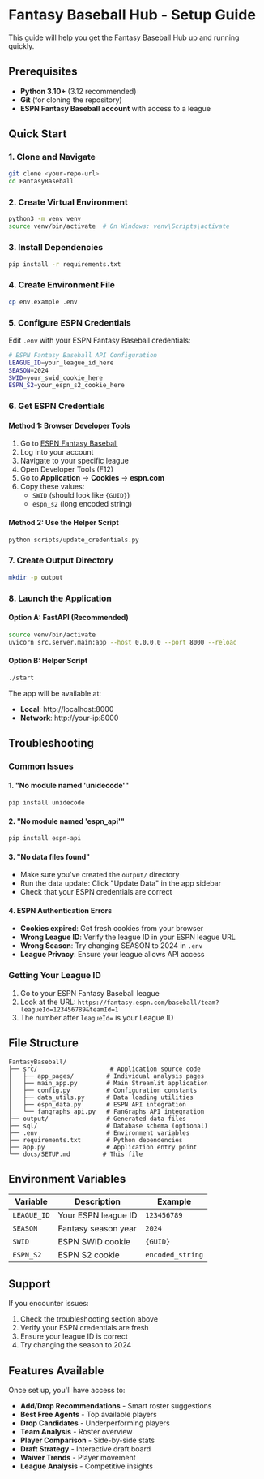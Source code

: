 # Fantasy Baseball Hub - Setup Guide

This guide will help you get the Fantasy Baseball Hub up and running quickly.

## Prerequisites

- **Python 3.10+** (3.12 recommended)
- **Git** (for cloning the repository)
- **ESPN Fantasy Baseball account** with access to a league

## Quick Start

### 1. Clone and Navigate
```bash
git clone <your-repo-url>
cd FantasyBaseball
```

### 2. Create Virtual Environment
```bash
python3 -m venv venv
source venv/bin/activate  # On Windows: venv\Scripts\activate
```

### 3. Install Dependencies
```bash
pip install -r requirements.txt
```

### 4. Create Environment File
```bash
cp env.example .env
```

### 5. Configure ESPN Credentials
Edit `.env` with your ESPN Fantasy Baseball credentials:

```bash
# ESPN Fantasy Baseball API Configuration
LEAGUE_ID=your_league_id_here
SEASON=2024
SWID=your_swid_cookie_here
ESPN_S2=your_espn_s2_cookie_here
```

### 6. Get ESPN Credentials

#### Method 1: Browser Developer Tools
1. Go to [ESPN Fantasy Baseball](https://www.espn.com/fantasy/baseball/)
2. Log into your account
3. Navigate to your specific league
4. Open Developer Tools (F12)
5. Go to **Application** → **Cookies** → **espn.com**
6. Copy these values:
   - `SWID` (should look like `{GUID}`)
   - `espn_s2` (long encoded string)

#### Method 2: Use the Helper Script
```bash
python scripts/update_credentials.py
```

### 7. Create Output Directory
```bash
mkdir -p output
```

### 8. Launch the Application

#### Option A: FastAPI (Recommended)
```bash
source venv/bin/activate
uvicorn src.server.main:app --host 0.0.0.0 --port 8000 --reload
```

#### Option B: Helper Script
```bash
./start
```

The app will be available at:
- **Local**: http://localhost:8000
- **Network**: http://your-ip:8000

## Troubleshooting

### Common Issues

#### 1. "No module named 'unidecode'"
```bash
pip install unidecode
```

#### 2. "No module named 'espn_api'"
```bash
pip install espn-api
```

#### 3. "No data files found"
- Make sure you've created the `output/` directory
- Run the data update: Click "Update Data" in the app sidebar
- Check that your ESPN credentials are correct

#### 4. ESPN Authentication Errors
- **Cookies expired**: Get fresh cookies from your browser
- **Wrong League ID**: Verify the league ID in your ESPN league URL
- **Wrong Season**: Try changing SEASON to 2024 in `.env`
- **League Privacy**: Ensure your league allows API access

### Getting Your League ID

1. Go to your ESPN Fantasy Baseball league
2. Look at the URL: `https://fantasy.espn.com/baseball/team?leagueId=123456789&teamId=1`
3. The number after `leagueId=` is your League ID

## File Structure

```
FantasyBaseball/
├── src/                    # Application source code
│   ├── app_pages/         # Individual analysis pages
│   ├── main_app.py        # Main Streamlit application
│   ├── config.py          # Configuration constants
│   ├── data_utils.py      # Data loading utilities
│   ├── espn_data.py       # ESPN API integration
│   └── fangraphs_api.py   # FanGraphs API integration
├── output/                # Generated data files
├── sql/                   # Database schema (optional)
├── .env                   # Environment variables
├── requirements.txt       # Python dependencies
├── app.py                 # Application entry point
└── docs/SETUP.md         # This file
```

## Environment Variables

| Variable | Description | Example |
|----------|-------------|---------|
| `LEAGUE_ID` | Your ESPN league ID | `123456789` |
| `SEASON` | Fantasy season year | `2024` |
| `SWID` | ESPN SWID cookie | `{GUID}` |
| `ESPN_S2` | ESPN S2 cookie | `encoded_string` |

## Support

If you encounter issues:

1. Check the troubleshooting section above
2. Verify your ESPN credentials are fresh
3. Ensure your league ID is correct
4. Try changing the season to 2024

## Features Available

Once set up, you'll have access to:

- **Add/Drop Recommendations** - Smart roster suggestions
- **Best Free Agents** - Top available players
- **Drop Candidates** - Underperforming players
- **Team Analysis** - Roster overview
- **Player Comparison** - Side-by-side stats
- **Draft Strategy** - Interactive draft board
- **Waiver Trends** - Player movement
- **League Analysis** - Competitive insights 